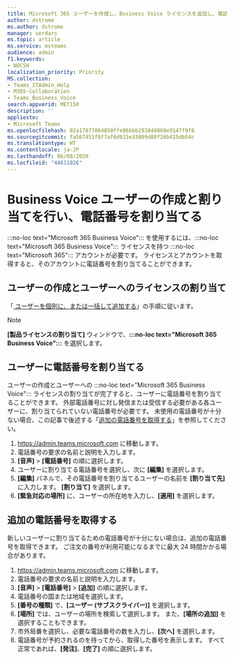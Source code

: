 ```yaml
---
title: Microsoft 365 ユーザーを作成し、Business Voice ライセンスを追加し、電話番号を割り当てる
author: dstrome
ms.author: dstrome
manager: serdars
ms.topic: article
ms.service: msteams
audience: admin
f1.keywords:
- NOCSH
localization_priority: Priority
MS.collection:
- Teams_ITAdmin_Help
- M365-collaboration
- Teams_Business_Voice
search.appverid: MET150
description: ''
appliesto:
- Microsoft Teams
ms.openlocfilehash: 02a17077864850ffe06bbb293848868e9147f9f8
ms.sourcegitcommit: fa567451f8f7af6d915e33809d88f26b415db54c
ms.translationtype: HT
ms.contentlocale: ja-JP
ms.lasthandoff: 06/08/2020
ms.locfileid: "44611026"
---
```

# <a name="create-and-license-business-voice-users-and-assign-them-phone-numbers"></a>Business Voice ユーザーの作成と割り当てを行い、電話番号を割り当てる

:::no-loc text="Microsoft 365 Business Voice"::: を使用するには、:::no-loc text="Microsoft 365 Business Voice"::: ライセンスを持つ :::no-loc text="Microsoft 365"::: アカウントが必要です。 ライセンスとアカウントを取得すると、そのアカウントに電話番号を割り当てることができます。

## <a name="create-and-license-users"></a>ユーザーの作成とユーザーへのライセンスの割り当て

「[ ユーザーを個別に、または一括して追加する](https://docs.microsoft.com/microsoft-365/admin/add-users/add-users)」の手順に従います。

> [!NOTE]
> **[製品ライセンスの割り当て]** ウィンドウで、**:::no-loc text="Microsoft 365 Business Voice":::** を選択します。

## <a name="assign-phone-numbers-to-users"></a>ユーザーに電話番号を割り当てる

ユーザーの作成とユーザーへの :::no-loc text="Microsoft 365 Business Voice"::: ライセンスの割り当てが完了すると、ユーザーに電話番号を割り当てることができます。 外部電話番号に対し発信または受信する必要がある各ユーザーに、割り当てられていない電話番号が必要です。 未使用の電話番号が十分ない場合、この記事で後述する「[追加の電話番号を取得する](#get-more-phone-numbers)」を参照してください。

1. https://admin.teams.microsoft.com に移動します。
2. 電話番号の要求の名前と説明を入力します。
3. **[音声]**  >  **[電話番号]** の順に選択します。
4. ユーザーに割り当てる電話番号を選択し、次に **[編集]** を選択します。
5. **[編集]** パネルで、その電話番号を割り当てるユーザーの名前を **[割り当て先]** に入力します。 **[割り当て]** を選択します。
6. **[緊急対応の場所]** に、ユーザーの所在地を入力し、**[適用]** を選択します。

## <a name="get-more-phone-numbers"></a>追加の電話番号を取得する

新しいユーザーに割り当てるための電話番号が十分にない場合は、追加の電話番号を取得できます。 ご注文の番号が利用可能になるまでに最大 24 時間かかる場合があります。

1. https://admin.teams.microsoft.com に移動します。
2. 電話番号の要求の名前と説明を入力します。
3. **[音声]**  >  **[電話番号]**  >  **[追加]** の順に選択します。
4. 電話番号の国または地域を選択します。
5. **[番号の種類]** で、**[ユーザー (サブスクライバー)]** を選択します。
6. **[場所]** では、ユーザーの場所を検索して選択します。 また、**[場所の追加]** を選択することもできます。
7. 市外局番を選択し、必要な電話番号の数を入力し、**[次へ]** を選択します。
8. 電話番号が予約されるのを待ってから、取得した番号を表示します。 すべて正常であれば、**[発注]**、**[完了]** の順に選択します。

